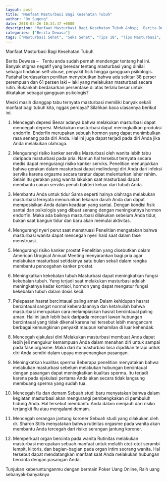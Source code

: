 ```yaml
---
layout: post
title: "Manfaat Masturbasi Bagi Kesehatan Tubuh"
author: "Om Sugeng"
date: 2018-03-26 10:34:47 +0000
description: "Manfaat Masturbasi Bagi Kesehatan Tubuh &nbsp;  Berita Dewasa &#8211;\u00a0 \u00a0Tentu anda sudah pernah mendengar tentang hal ini. Banyak stigma negatif yang beredar tentang masturbasi yang dinilai sebagai ti..."
categories: ["Berita Dewasa"]
tags: ["Masturbasi Sehat", "Seks Sehat", "Tips 18", "Tips Masturbasi", "Tips Memuaskan Hasrat"]
---
```


Manfaat Masturbasi Bagi Kesehatan Tubuh
&nbsp;

Berita Dewasa &#8211;   Tentu anda sudah pernah mendengar tentang hal ini. Banyak stigma negatif yang beredar tentang masturbasi yang dinilai sebagai tindakan self-abuse, penyakit fisik hingga gangguan psikologis. Padahal berdasarkan penilitan menyebutkan bahwa ada sekitar 38 perser perempuan dan 61 persen laki &#8211; laki yang melakukan masturbasi secara rutin. Bukankah berdasarkan persentase di atas terlalu besar untuk dikatakan sebagai gangguan psikologis?

Meski masih dianggap tabu ternyata masturbasi memiliki banyak sekali manfaat bagi tubuh kita, nggak percaya? Silahkan baca ulasannya berikut ini.

1. Mencegah depresi
Benar adanya bahwa melakukan masturbasi dapat mencegah depresi. Melakukan masturbasi dapat meningkatkan produksi endorfin. Endorfin merupakan sebuah hormon yang dapat menimbulkan rasa senang pada diri Anda. Hal ini juga dapat terjadi pada diri Anda jika Anda melakukan olahraga.

2. Mengurangi risiko kanker serviks
Masturbasi oleh wanita lebih tabu daripada masturbasi pada pria. Namun hal tersebut ternyata secara medis dapat mengurangi risiko kanker serviks. Penelitian menunjukkan bahwa gerakan dalam masturbasi dapat melindungi diri Anda dari infeksi serviks karena orgasme secara teratur dapat melenturkan leher rahim. Selain itu gerakan yang wanita lakukan saat masturbasi dapat membantu cairan serviks penuh bakteri keluar dari tubuh Anda.

3. Membantu Anda untuk tidur
Sama seperti halnya olahraga melakukan masturbasi ternyata menurunkan tekanan darah Anda dan dapat memposisikan Anda dalam keadaan yang santai. Dengan kondisi fisik santai dan psikologis yang dibuat senang dengan meningkatnya hormon endorfin. Maka ada baiknya masturbasi dilakukan sebelum Anda tidur, bukan saat bangun tidur dan baru akan memulai aktivitas.

4. Mengurangi nyeri perut saat menstruasi
Penelitian mengatakan bahwa masturbasi wanita dapat mencegah nyeri haid saat dalam fase menstruasi.

5. Mengurangi risiko kanker prostat
Penelitian yang disebutkan dalam American Urogical Annual Meeting menyarankan bagi pria agar melakukan masturbasi setidaknya satu bulan sekali dalam rangka membantu pencegahan kanker prostat.

6. Meningkatkan kekebalan tubuh
Masturbasi dapat meningkatkan fungsi kekebalan tubuh. Yang terjadi saat melakukan masturbasi adalah meningkatnya kadar kortisol, hormon yang dapat mengatur fungsi kekebalan tubuh dalam dosis kecil.

7. Pelepasan hasrat bercintaual paling aman
Dalam kehidupan hasrat bercintaual sangat normal keberadaannya dan ketahuilah bahwa masturbasi merupakan cara melampiaskan hasrat bercintaual paling aman. Hal ini jauh lebih baik daripada mencari lawan hubungan bercintaual yang tidak dikenal karena hal tersebut lebih mengancam berbagai kemungkinan penyakit maupun kehamilan di luar kehendak.

8. Mencegah ejakulasi dini
Melakukan masturbasi membuat Anda dapat lebih jeli mengukur kemampuan Anda dalam menahan diri untuk sampai pada fase orgasme. Maka dari itu masturbasi bisa dijadikan terapi untuk diri Anda sendiri dalam upaya menyenangkan pasangan.

9. Meningkatkan kualitas sperma
Beberapa penelitian menyatakan bahwa melakukan masturbasi sebelum melakukan hubungan bercintaual dengan pasangan dapat meningkatkan kualitas sperma. Itu terjadi karena pada ejakulasi pertama Anda akan secara tidak langsung membuang sperma yang sudah tua.

10. Mencegah flu dan demam
Sebuah studi baru menyatakan bahwa dalam kegiatan masturbasi akan mengurangi pembengkakan di pembuluh hidung Anda. Hal tersebut membantu Anda dalam menjauh dari risiko terjangkit flu atau mengalami demam.

11. Mencegah serangan jantung koroner
Sebuah studi yang dilakukan oleh dr. Sharon Stills menyatakan bahwa rutinitas orgasme pada wanita akan membantu Anda tercegah dari risiko serangan jantung koroner.

12. Memperkuat organ bercinta pada wanita
Rutinitas melakukan masturbasi merupakan sebuah manfaat untuk melatih otot-otot serambi lempit, klitoris, dan bagian-bagian pada organ intim seorang wanita. Hal tersebut dapat mendatangkan manfaat saat Anda melakukan hubungan bercinta dengan pasangan Anda.

Tunjukan keberuntunganmu dengan bermain Poker Uang Online, Raih uang sebanyak-banyaknya